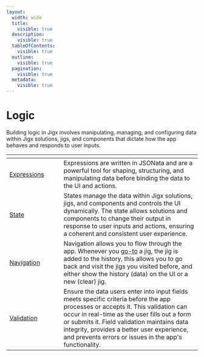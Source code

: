 ```yaml
---
layout:
  width: wide
  title:
    visible: true
  description:
    visible: true
  tableOfContents:
    visible: true
  outline:
    visible: true
  pagination:
    visible: true
  metadata:
    visible: true
---
```


# Logic

Building logic in Jigx involves manipulating, managing, and configuring data within Jigx solutions, jigs, and components that dictate how the app behaves and responds to user inputs.

<table data-header-hidden><thead><tr><th width="126.90625"></th><th></th></tr></thead><tbody><tr><td><a href="expressions.md">Expressions</a></td><td>Expressions are written in JSONata and are a powerful tool for shaping, structuring, and manipulating data before binding the data to the UI and actions.</td></tr><tr><td><a href="state.md">State</a></td><td>States manage the data within Jigx solutions, jigs, and components and controls the UI dynamically. The state allows solutions and components to change their output in response to user inputs and actions, ensuring a coherent and consistent user experience.</td></tr><tr><td><a href="navigation.md">Navigation</a></td><td>Navigation allows you to flow through the app. Whenever you <a href="https://docs.jigx.com/examples/readme/actions/go-to">go-to</a> a jig, the jig is added to the history, this allows you to go back and visit the jigs you visited before, and either show the history (data) on the UI or a new (clear) jig.</td></tr><tr><td><a href="validation.md">Validation</a></td><td>Ensure the data users enter into input fields meets specific criteria before the app processes or accepts it. This validation can occur in real-time as the user fills out a form or submits it. Field validation maintains data integrity, provides a better user experience, and prevents errors or issues in the app's functionality.</td></tr></tbody></table>
